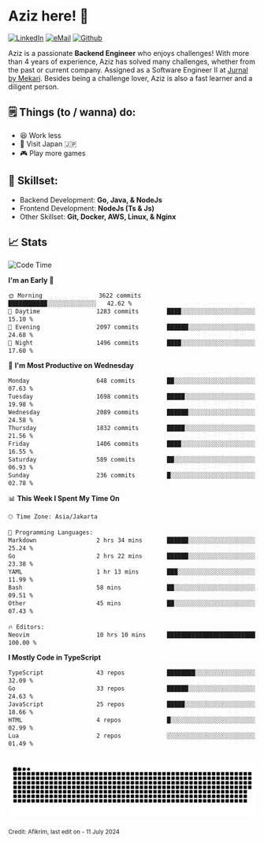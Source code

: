 # Aziz here! 👋

[![LinkedIn](https://img.shields.io/static/v1?message=afikrim&logo=linkedin&label=&color=0077B5&logoColor=white&labelColor=&style=for-the-badge)](https://www.linkedin.com/in/afikrim)
[![eMail](https://img.shields.io/static/v1?message=afikrim10@gmail.com&logo=gmail&label=&color=D14836&logoColor=white&labelColor=&style=for-the-badge)](mailto:afikrim10@gmail.com)
[![Github](https://komarev.com/ghpvc/?username=afikrim&label=Visitors&style=for-the-badge)](https://www.github.com/afikrim)

<!--Introduction-->
Aziz is a passionate **Backend Engineer** who enjoys challenges! With more than 4 years of experience, Aziz has solved many challenges, whether from the past or current company. Assigned as a Software Engineer II at [Jurnal by Mekari](https://jurnal.id). Besides being a challenge lover, Aziz is also a fast learner and a diligent person.

<!--Things TODO-->
## 🗒️ Things (to / wanna) do:

- 😆 Work less
- 🚀 Visit Japan 🇯🇵
- 🎮 Play more games

<!--Skillset-->
## 🏅 Skillset:

- Backend Development: **Go, Java, & NodeJs**
- Frontend Development: **NodeJs (Ts & Js)**
- Other Skillset: **Git, Docker, AWS, Linux, & Nginx**

## 📈 Stats  

<!--START_SECTION:waka-->
![Code Time](http://img.shields.io/badge/Code%20Time-2%2C057%20hrs%2040%20mins-blue)

**I'm an Early 🐤** 

```text
🌞 Morning                3622 commits        ███████████░░░░░░░░░░░░░░   42.62 % 
🌆 Daytime                1283 commits        ████░░░░░░░░░░░░░░░░░░░░░   15.10 % 
🌃 Evening                2097 commits        ██████░░░░░░░░░░░░░░░░░░░   24.68 % 
🌙 Night                  1496 commits        ████░░░░░░░░░░░░░░░░░░░░░   17.60 % 
```
📅 **I'm Most Productive on Wednesday** 

```text
Monday                   648 commits         ██░░░░░░░░░░░░░░░░░░░░░░░   07.63 % 
Tuesday                  1698 commits        █████░░░░░░░░░░░░░░░░░░░░   19.98 % 
Wednesday                2089 commits        ██████░░░░░░░░░░░░░░░░░░░   24.58 % 
Thursday                 1832 commits        █████░░░░░░░░░░░░░░░░░░░░   21.56 % 
Friday                   1406 commits        ████░░░░░░░░░░░░░░░░░░░░░   16.55 % 
Saturday                 589 commits         ██░░░░░░░░░░░░░░░░░░░░░░░   06.93 % 
Sunday                   236 commits         █░░░░░░░░░░░░░░░░░░░░░░░░   02.78 % 
```


📊 **This Week I Spent My Time On** 

```text
🕑︎ Time Zone: Asia/Jakarta

💬 Programming Languages: 
Markdown                 2 hrs 34 mins       ██████░░░░░░░░░░░░░░░░░░░   25.24 % 
Go                       2 hrs 22 mins       ██████░░░░░░░░░░░░░░░░░░░   23.38 % 
YAML                     1 hr 13 mins        ███░░░░░░░░░░░░░░░░░░░░░░   11.99 % 
Bash                     58 mins             ██░░░░░░░░░░░░░░░░░░░░░░░   09.51 % 
Other                    45 mins             ██░░░░░░░░░░░░░░░░░░░░░░░   07.43 % 

🔥 Editors: 
Neovim                   10 hrs 10 mins      █████████████████████████   100.00 % 
```

**I Mostly Code in TypeScript** 

```text
TypeScript               43 repos            ████████░░░░░░░░░░░░░░░░░   32.09 % 
Go                       33 repos            ██████░░░░░░░░░░░░░░░░░░░   24.63 % 
JavaScript               25 repos            █████░░░░░░░░░░░░░░░░░░░░   18.66 % 
HTML                     4 repos             █░░░░░░░░░░░░░░░░░░░░░░░░   02.99 % 
Lua                      2 repos             ░░░░░░░░░░░░░░░░░░░░░░░░░   01.49 % 
```




<!--END_SECTION:waka-->


<br clear="both">

<div align="center">
  <img src="https://raw.githubusercontent.com/afikrim/afikrim/output/snake.svg" alt="Snake animation" />
</div>


<sub>Credit: Afikrim, last edit on - 11 July 2024</sub>
